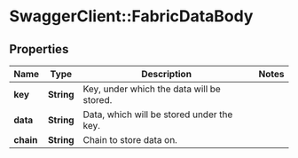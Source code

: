 # SwaggerClient::FabricDataBody

## Properties
Name | Type | Description | Notes
------------ | ------------- | ------------- | -------------
**key** | **String** | Key, under which the data will be stored. | 
**data** | **String** | Data, which will be stored under the key. | 
**chain** | **String** | Chain to store data on. | 

